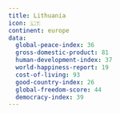 ```yaml
---
title: Lithuania
icon: 🇱🇹
continent: europe
data:
  global-peace-index: 36
  gross-domestic-product: 81
  human-development-index: 37
  world-happiness-report: 19
  cost-of-living: 93
  good-country-index: 26
  global-freedom-score: 44
  democracy-index: 39
---
```

